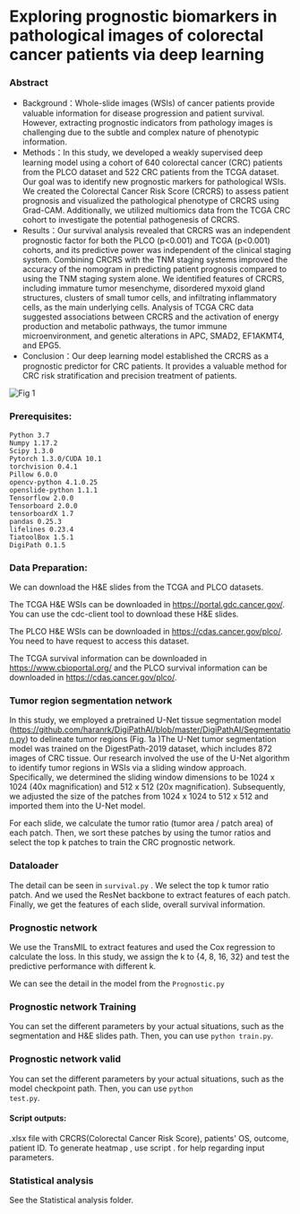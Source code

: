 # Exploring prognostic biomarkers in pathological images of colorectal cancer patients via deep learning
### Abstract
- Background：Whole-slide images (WSIs) of cancer patients provide valuable information for disease progression and patient survival. However, extracting prognostic indicators from pathology images is challenging due to the subtle and complex nature of phenotypic information.
- Methods：In this study, we developed a weakly supervised deep learning model using a cohort of 640 colorectal cancer (CRC) patients from the PLCO dataset and 522 CRC patients from the TCGA dataset. Our goal was to identify new prognostic markers for pathological WSIs. We created the Colorectal Cancer Risk Score (CRCRS) to assess patient prognosis and visualized the pathological phenotype of CRCRS using Grad-CAM. Additionally, we utilized multiomics data from the TCGA CRC cohort to investigate the potential pathogenesis of CRCRS.
- Results：Our survival analysis revealed that CRCRS was an independent prognostic factor for both the PLCO (p<0.001) and TCGA (p<0.001) cohorts, and its predictive power was independent of the clinical staging system. Combining CRCRS with the TNM staging systems improved the accuracy of the nomogram in predicting patient prognosis compared to using the TNM staging system alone. We identified features of CRCRS, including immature tumor mesenchyme, disordered myxoid gland structures, clusters of small tumor cells, and infiltrating inflammatory cells, as the main underlying cells. Analysis of TCGA CRC data suggested associations between CRCRS and the activation of energy production and metabolic pathways, the tumor immune microenvironment, and genetic alterations in APC, SMAD2, EF1AKMT4, and EPG5.
- Conclusion：Our deep learning model established the CRCRS as a prognostic predictor for CRC patients. It provides a valuable method for CRC risk stratification and precision treatment of patients.

![Fig 1](https://github.com/BinshenWei/CRCRS/assets/162391399/98a3af63-37d1-42ec-bfb4-1a8dcf024999)
### Prerequisites:
```
Python 3.7
Numpy 1.17.2
Scipy 1.3.0 
Pytorch 1.3.0/CUDA 10.1
torchvision 0.4.1
Pillow 6.0.0
opencv-python 4.1.0.25
openslide-python 1.1.1
Tensorflow 2.0.0
Tensorboard 2.0.0
tensorboardX 1.7
pandas 0.25.3
lifelines 0.23.4
TiatoolBox 1.5.1
DigiPath 0.1.5

```
### Data Preparation:

We can download the H&E slides from the TCGA and PLCO datasets. 

The TCGA H&E WSIs can be downloaded in https://portal.gdc.cancer.gov/. You can use the cdc-client tool to download these H&E slides. 

The PLCO H&E WSIs can be downloaded in https://cdas.cancer.gov/plco/. You need to have request to access  this dataset. 

The TCGA survival information can be downloaded in https://www.cbioportal.org/ and the PLCO survival information can be downloaded in https://cdas.cancer.gov/plco/. 



### Tumor region segmentation network

In this study, we employed a pretrained U-Net tissue segmentation model (https://github.com/haranrk/DigiPathAI/blob/master/DigiPathAI/Segmentation.py) to delineate tumor regions (Fig. 1a )The U-Net tumor segmentation model was trained on the DigestPath-2019 dataset, which includes 872 images of CRC tissue. Our research involved the use of the U-Net algorithm to identify tumor regions in WSIs via a sliding window approach. Specifically, we determined the sliding window dimensions to be 1024 x 1024 (40x magnification) and 512 x 512 (20x magnification). Subsequently, we adjusted the size of the patches from 1024 x 1024 to 512 x 512 and imported them into the U-Net model.

For each slide, we calculate the tumor ratio (tumor area / patch area) of each patch. Then, we sort these patches by using the tumor ratios and select the top k patches to train the CRC prognostic network. 

### Dataloader 

The detail can be seen in <code>survival.py</code> . We select the top k tumor ratio patch. And we used the ResNet backbone to extract features of each patch.  Finally, we get the features of each slide, overall survival information. 

### Prognostic network

We use the TransMIL to extract features and used the Cox regression to calculate the loss. In this study, we assign the k to {4, 8, 16, 32} and test the predictive performance with different k. 

We can see the detail in the model from the <code>Prognostic.py</code>



### Prognostic network Training 

You can set the different parameters by your actual situations, such as the segmentation and H&E slides path. Then, you can use <code>python train.py</code>. 

### Prognostic network valid

You can set the different parameters by your actual situations, such as the model checkpoint path. Then, you can use <code>python test.py</code>. 

#### Script outputs:
.xlsx file with CRCRS(Colorectal Cancer Risk Score), patients' OS, outcome, patient ID.
To generate heatmap , use script . for help regarding input parameters.



### Statistical analysis

See the Statistical analysis folder. 
